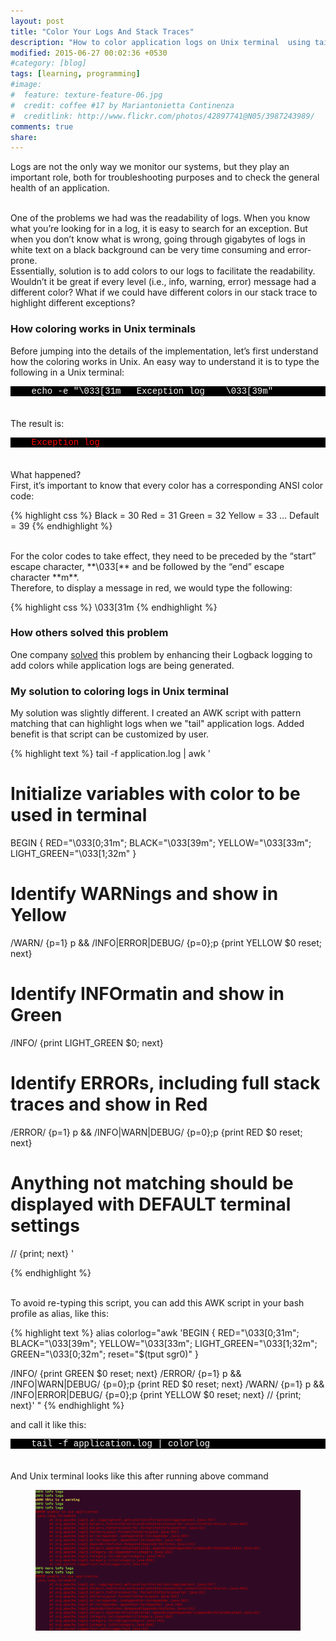 ```yaml
---
layout: post
title: "Color Your Logs And Stack Traces"
description: "How to color application logs on Unix terminal  using tail and AWK"
modified: 2015-06-27 00:02:36 +0530
#category: [blog]
tags: [learning, programming]
#image:
#  feature: texture-feature-06.jpg
#  credit: coffee #17 by Mariantonietta Continenza
#  creditlink: http://www.flickr.com/photos/42897741@N05/3987243989/
comments: true
share: 
---
```


Logs are not the only way we monitor our systems, but they play an important role, both for troubleshooting purposes and to check the general health of an application.

<br/>
One of the problems we had was the readability of logs. When you know what you’re looking for in a log, it is easy to search for an exception. But when you don’t know what is wrong, going through gigabytes of logs in white text on a black background can be very time consuming and error-prone.

<br/>
Essentially, solution is to add colors to our logs to facilitate the readability.   Wouldn’t it be great if every level (i.e., info, warning, error) message had a different color? What if we could have different colors in our stack trace to highlight different exceptions?

### How coloring works in Unix terminals

Before jumping into the details of the implementation, let’s first understand how the coloring works in Unix. An easy way to understand it is to type the following in a Unix terminal:

<pre style="margin-bottom: 18px; font-family: 'courier', serif; background-color: #000000; color: #ffffff;">
    echo -e "\033[31m   Exception log    \033[39m"
</pre>

<br/>
The result is:

<pre style="margin-bottom: 18px; font-family: 'courier', serif; background-color: #000000; color: #ff0000;">
    Exception log
</pre>

<br/>
What happened?

<br/>
First, it’s important to know that every color has a corresponding ANSI color code:

{% highlight css %}
Black = 30
Red = 31
Green = 32
Yellow = 33
…
Default = 39
{% endhighlight %}

<br/>
For the color codes to take effect, they need to be preceded by the “start” escape character, **\033[** and be followed by the “end” escape character **m**.

<br/>
Therefore, to display a message in red, we would type the following:

{% highlight css %}
\033[31m
{% endhighlight %}

### How others solved this problem

One company [solved] this problem by enhancing their Logback logging to add colors while application logs are being generated.

### My solution to coloring logs in Unix terminal

My solution was slightly different. I created an AWK script with pattern matching that can highlight logs when we "tail" application logs. Added benefit is that script can be customized by user.

{% highlight text %}
tail -f application.log | awk '

# Initialize variables with color to be used in terminal
  BEGIN { RED="\033[0;31m"; 
          BLACK="\033[39m"; 
          YELLOW="\033[33m";
          LIGHT_GREEN="\033[1;32m"
  }

# Identify WARNings and show in Yellow
  /WARN/ {p=1} p && /INFO|ERROR|DEBUG/ {p=0};p {print YELLOW \$0 reset; next}
  
# Identify  INFOrmatin and show in Green
  /INFO/ {print LIGHT_GREEN $0; next}
  
# Identify ERRORs, including full stack traces and show in Red  
  /ERROR/ {p=1} p && /INFO|WARN|DEBUG/ {p=0};p {print RED \$0 reset; next}
  
# Anything not matching should be displayed with DEFAULT terminal settings
  // {print; next}
'

{% endhighlight %}

<br/>
To avoid re-typing this script, you can add this AWK script in your bash profile as alias, like this: 

{% highlight text %}
alias colorlog="awk 'BEGIN { RED=\"\033[0;31m\"; BLACK=\"\033[39m\"; YELLOW=\"\033[33m\"; LIGHT_GREEN=\"\033[1;32m\"; GREEN=\"\033[0;32m\"; reset=\"$(tput sgr0)\" }

  /INFO/ {print GREEN \$0 reset; next}
  /ERROR/ {p=1} p && /INFO|WARN|DEBUG/ {p=0};p {print RED \$0 reset; next}
  /WARN/ {p=1} p && /INFO|ERROR|DEBUG/ {p=0};p {print YELLOW \$0 reset; next}
  // {print; next}'
"
{% endhighlight %}

and call it like this:

<pre style="margin-bottom: 18px; font-family: 'courier', serif; background-color: #000000; color: #ffffff;">
    tail -f application.log | colorlog
</pre>

<br/>
And Unix terminal looks like this after running above command


<figure>
    <a href="https://github.com/manasvigupta/manasvigupta.github.io/raw/master/images/command-line.png"><img src="/images/command-line.png"></a>
</figure>


[solved]:http://engineering.wix.com/2015/05/21/color-your-logs-and-stack-traces/
